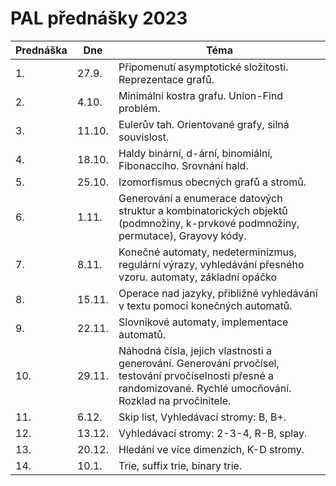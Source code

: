 # PAL přednášky 2023
| Prednáška | Dne    | Téma                                                                                                                                                              |
| --------- | ------ | ----------------------------------------------------------------------------------------------------------------------------------------------------------------- |
| 1.        | 27.9.  | Připomenutí asymptotické složitosti. Reprezentace grafů.                                                                                                          |
| 2.        | 4.10.  | Minimální kostra grafu. Union-Find problém.                                                                                                                       |
| 3.        | 11.10. | Eulerův tah. Orientované grafy, silná souvislost.                                                                                                                 |
| 4.        | 18.10. | Haldy binární, d-ární, binomiální, Fibonacciho. Srovnání hald.                                                                                                    |
| 5.        | 25.10. | Izomorfismus obecných grafů a stromů.                                                                                                                             |
| 6.        | 1.11.  | Generování a enumerace datových struktur a kombinatorických objektů (podmnožiny, k-prvkové podmnožiny, permutace), Grayovy kódy.                                  |
| 7.        | 8.11.  | Konečné automaty, nedeterminizmus, regulární výrazy, vyhledávání přesného vzoru.	automaty, základní opáčko                                                        |
| 8.        | 15.11. | Operace nad jazyky, přibližné vyhledávání v textu pomocí konečných automatů.                                                                                      |
| 9.        | 22.11. | Slovníkové automaty, implementace automatů.                                                                                                                       |
| 10.       | 29.11. | Náhodná čísla, jejich vlastnosti a generování. Generování prvočísel, testování prvočíselnosti přesné a randomizované. Rychlé umocňování. Rozklad na prvočinitele. |
| 11.       | 6.12.  | Skip list, Vyhledávací stromy: B, B+.                                                                                                                             |  |
| 12.       | 13.12. | Vyhledávací stromy: 2-3-4, R-B, splay.                                                                                                                            |
| 13.       | 20.12. | Hledání ve více dimenzích, K-D stromy.                                                                                                                            |
| 14.       | 10.1.  | Trie, suffix trie, binary trie.                                                                                                                                   |